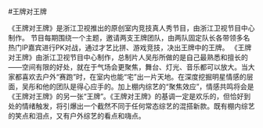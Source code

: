 #王牌对王牌

《王牌对王牌》是浙江卫视推出的原创室内竞技真人秀节目，由浙江卫视节目中心制作。
节目每期围绕一个主题，邀请两支王牌团队，由两队固定队长各带领多名热门IP嘉宾进行PK对战，通过才艺比拼、游戏竞技，决出王牌中的王牌。
《王牌对王牌》由浙江卫视节目中心制作，总制片人吴彤所做的是自己最熟悉和擅长的——空间有限的好处，就在于气场会更聚焦，舞台、灯光、音乐都可以放大。当大家都喜欢去户外“赛跑”时，在室内也能“宅”出一片天地。在深度挖掘明星情感的层面，吴彤和他的团队是得心应手的。加上棚内综艺的“聚焦效应”，情感共鸣将会是《王牌对王牌》的另一张“王牌”。《王牌对王牌》的基调一定是欢乐的，但恰好到处的情绪触发，将引爆出一个截然不同于任何常态综艺的混搭新款。既有棚内综艺的笑点和泪点，又有户外综艺的看点和嗨点。
